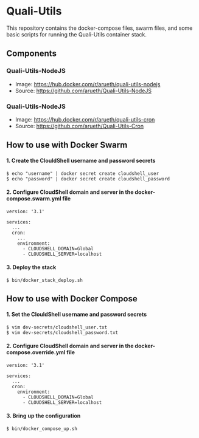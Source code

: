 # Quali-Utils
This repository contains the docker-compose files, swarm files, and some basic scripts for running the Quali-Utils container stack.

## Components
### Quali-Utils-NodeJS
* Image: https://hub.docker.com/r/arueth/quali-utils-nodejs
* Source: https://github.com/arueth/Quali-Utils-NodeJS

### Quali-Utils-NodeJS
* Image: https://hub.docker.com/r/arueth/quali-utils-cron
* Source: https://github.com/arueth/Quali-Utils-Cron

## How to use with Docker Swarm
#### 1. Create the ClouldShell username and password secrets
    $ echo "username" | docker secret create cloudshell_user
    $ echo "password" | docker secret create cloudshell_password

#### 2. Configure CloudShell domain and server in the docker-compose.swarm.yml file
    version: '3.1'
    
    services:
      ...
      cron:
        ...
        environment:
          - CLOUDSHELL_DOMAIN=Global
          - CLOUDSHELL_SERVER=localhost
#### 3. Deploy the stack
    $ bin/docker_stack_deploy.sh

## How to use with Docker Compose
#### 1. Set the ClouldShell username and password secrets
    $ vim dev-secrets/cloudshell_user.txt
    $ vim dev-secrets/cloudshell_password.txt

#### 2. Configure CloudShell domain and server in the docker-compose.override.yml file
    version: '3.1'
    
    services:
      ...
      cron:
        environment:
          - CLOUDSHELL_DOMAIN=Global
          - CLOUDSHELL_SERVER=localhost

#### 3. Bring up the configuration
    $ bin/docker_compose_up.sh
